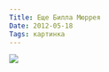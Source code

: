 ```yaml
---
Title: Еще Билла Мюррея
Date: 2012-05-18
Tags: картинка
---
```


<div class="text"><img src="http://dl.dropbox.com/u/140528/site/bill-murray-mood.png" /></div>